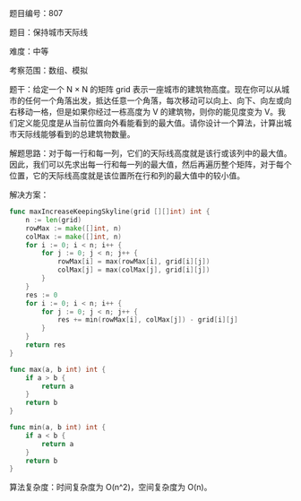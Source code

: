 题目编号：807

题目：保持城市天际线

难度：中等

考察范围：数组、模拟

题干：给定一个 N × N 的矩阵 grid 表示一座城市的建筑物高度。现在你可以从城市的任何一个角落出发，抵达任意一个角落，每次移动可以向上、向下、向左或向右移动一格，但是如果你经过一栋高度为 V 的建筑物，则你的能见度变为 V。我们定义能见度是从当前位置向外看能看到的最大值。请你设计一个算法，计算出城市天际线能够看到的总建筑物数量。

解题思路：对于每一行和每一列，它们的天际线高度就是该行或该列中的最大值。因此，我们可以先求出每一行和每一列的最大值，然后再遍历整个矩阵，对于每个位置，它的天际线高度就是该位置所在行和列的最大值中的较小值。

解决方案：

```go
func maxIncreaseKeepingSkyline(grid [][]int) int {
    n := len(grid)
    rowMax := make([]int, n)
    colMax := make([]int, n)
    for i := 0; i < n; i++ {
        for j := 0; j < n; j++ {
            rowMax[i] = max(rowMax[i], grid[i][j])
            colMax[j] = max(colMax[j], grid[i][j])
        }
    }
    res := 0
    for i := 0; i < n; i++ {
        for j := 0; j < n; j++ {
            res += min(rowMax[i], colMax[j]) - grid[i][j]
        }
    }
    return res
}

func max(a, b int) int {
    if a > b {
        return a
    }
    return b
}

func min(a, b int) int {
    if a < b {
        return a
    }
    return b
}
```

算法复杂度：时间复杂度为 O(n^2)，空间复杂度为 O(n)。